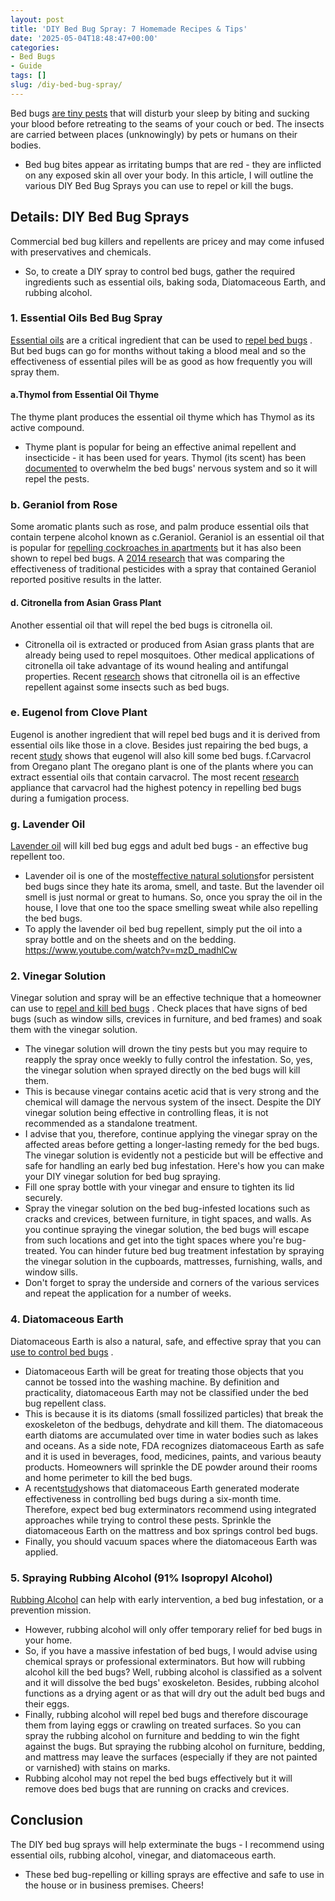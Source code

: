 ```yaml
---
layout: post
title: 'DIY Bed Bug Spray: 7 Homemade Recipes & Tips'
date: '2025-05-04T18:48:47+00:00'
categories:
- Bed Bugs
- Guide
tags: []
slug: /diy-bed-bug-spray/
---
```


Bed bugs
[are tiny pests](https://pestpolicy.com/bed-bug-life-cycle/)
that will disturb your sleep by biting and sucking your blood before retreating to the seams of your couch or bed.
The insects are carried between places (unknowingly) by pets or humans on their bodies.
- Bed bug bites appear as irritating bumps that are red - they are inflicted on any exposed skin all over your body.
In this article, I will outline the various DIY Bed Bug Sprays you can use to repel or kill the bugs.
## Details: DIY Bed Bug Sprays
Commercial bed bug killers and repellents are pricey and may come infused with preservatives and chemicals.
- So, to create a DIY spray to control bed bugs, gather the required ingredients such as essential oils, baking soda, Diatomaceous Earth, and rubbing alcohol.
### 1. Essential Oils Bed Bug Spray
[Essential oils](https://pestpolicy.com/essential-oils-for-bed-bugs/)
are a critical ingredient that can be used to
[repel bed bugs](https://www.purdue.edu/newsroom/releases/2019/Q1/study-identifies-essential-oil-compounds-most-toxic-to-bed-bugs.html)
.
But bed bugs can go for months without taking a blood meal and so the effectiveness of essential piles will be as good as how frequently you will spray them.
#### a.Thymol from Essential Oil Thyme
The thyme plant produces the essential oil thyme which has Thymol as its active compound.
- Thyme plant is popular for being an effective animal repellent and insecticide - it has been used for years.
Thymol (its scent) has been
[documented](https://www.ncbi.nlm.nih.gov/pmc/articles/PMC6408565/)
to overwhelm the bed bugs' nervous system and so it will repel the pests.
### b. Geraniol from Rose
Some aromatic plants such as rose, and palm produce essential oils that contain terpene alcohol known as c.Geraniol.
Geraniol is an essential oil that is popular for
[repelling cockroaches in apartments](https://pestpolicy.com/best-roach-killer-for-apartments/)
but it has also been shown to repel bed bugs.
A
[2014 research](https://www.ncbi.nlm.nih.gov/pmc/articles/PMC4592615/)
that was comparing the effectiveness of traditional pesticides with a spray that contained Geraniol reported positive results in the latter.
#### d. Citronella from Asian Grass Plant
Another essential oil that will repel the bed bugs is citronella oil.
- Citronella oil is extracted or produced from Asian grass plants that are already being used to repel mosquitoes.
Other medical applications of citronella oil take advantage of its wound healing and antifungal properties.
Recent
[research](https://www.ncbi.nlm.nih.gov/pmc/articles/PMC7926421/)
shows that citronella oil is an effective repellent against some insects such as bed bugs.
### e. Eugenol from Clove Plant
Eugenol is another ingredient that will repel bed bugs and it is derived from essential oils like those in a clove.
Besides just repairing the bed bugs, a recent
[study](https://www.ncbi.nlm.nih.gov/pmc/articles/PMC7074276/)
shows that eugenol will also kill some bed bugs.
f.Carvacrol from Oregano plant
The oregano plant is one of the plants where you can extract essential oils that contain carvacrol.
The most recent
[research](https://www.ncbi.nlm.nih.gov/pmc/articles/PMC6408565/)
appliance that carvacrol had the highest potency in repelling bed bugs during a fumigation process.
### g. Lavender Oil
[Lavender oil](https://pestpolicy.com/does-lavender-kill-bed-bugs/)
will kill bed bug eggs and adult bed bugs - an effective bug repellent too.
- Lavender oil is one of the most[effective natural solutions](https://pestpolicy.com/does-lavender-kill-bed-bugs/)for persistent bed bugs since they hate its aroma, smell, and taste.
But the lavender oil smell is just normal or great to humans.
So, once you spray the oil in the house, I love that one too the space smelling sweat while also repelling the bed bugs.
- To apply the lavender oil bed bug repellent, simply put the oil into a spray bottle and on the sheets and on the bedding.
https://www.youtube.com/watch?v=mzD_madhlCw
### 2. Vinegar Solution
Vinegar solution and spray will be an effective technique that a homeowner can use to
[repel and kill bed bugs](https://pestpolicy.com/does-vinegar-kill-bed-bugs/)
.
Check places that have signs of bed bugs (such as window sills, crevices in furniture, and bed frames) and soak them with the vinegar solution.
- The vinegar solution will drown the tiny pests but you may require to reapply the spray once weekly to fully control the infestation.
So, yes, the vinegar solution when sprayed directly on the bed bugs will kill them.
- This is because vinegar contains acetic acid that is very strong and the chemical will damage the nervous system of the insect.
Despite the DIY vinegar solution being effective in controlling fleas, it is not recommended as a standalone treatment.
- I advise that you, therefore, continue applying the vinegar spray on the affected areas before getting a longer-lasting remedy for the bed bugs.
The vinegar solution is evidently not a pesticide but will be effective and safe for handling an early bed bug infestation.
Here's how you can make your DIY vinegar solution for bed bug spraying.
- Fill one spray bottle with your vinegar and ensure to tighten its lid securely.
- Spray the vinegar solution on the bed bug-infested locations such as cracks and crevices, between furniture, in tight spaces, and walls.
As you continue spraying the vinegar solution, the bed bugs will escape from such locations and get into the tight spaces where you're bug-treated.
You can hinder future bed bug treatment infestation by spraying the vinegar solution in the cupboards, mattresses, furnishing, walls, and window sills.
- Don't forget to spray the underside and corners of the various services and repeat the application for a number of weeks.
### 4. Diatomaceous Earth
Diatomaceous Earth is also a natural, safe, and effective spray that you can
[use to control bed bugs](https://pestpolicy.com/does-diatomaceous-earth-kill-bed-bugs/)
.
- Diatomaceous Earth will be great for treating those objects that you cannot be tossed into the washing machine.
By definition and practicality, diatomaceous Earth may not be classified under the bed bug repellent class.
- This is because it is its diatoms (small fossilized particles) that break the exoskeleton of the bedbugs, dehydrate and kill them.
The diatomaceous earth diatoms are accumulated over time in water bodies such as lakes and oceans.
As a side note, FDA recognizes diatomaceous Earth as safe and it is used in beverages, food, medicines, paints, and various beauty products.
Homeowners will sprinkle the DE powder around their rooms and home perimeter to kill the bed bugs.
- A recent[study](http://www.mdpi.com/2075-4450/5/4/942/pdf)shows that diatomaceous Earth generated moderate effectiveness in controlling bed bugs during a six-month time.
Therefore, expect bed bug exterminators recommend using integrated approaches while trying to control these pests.
Sprinkle the diatomaceous Earth on the mattress and box springs control bed bugs.
- Finally, you should vacuum spaces where the diatomaceous Earth was applied.
### 5. Spraying Rubbing Alcohol (91% Isopropyl Alcohol)
[Rubbing Alcohol](https://pestpolicy.com/does-rubbing-alcohol-kill-bed-bugs/)
can help with early intervention, a bed bug infestation, or a prevention mission.
- However, rubbing alcohol will only offer temporary relief for bed bugs in your home.
- So, if you have a massive infestation of bed bugs, I would advise using chemical sprays or professional exterminators.
But how will rubbing alcohol kill the bed bugs? Well, rubbing alcohol is classified as a solvent and it will dissolve the bed bugs' exoskeleton.
Besides, rubbing alcohol functions as a drying agent or as that will dry out the adult bed bugs and their eggs.
- Finally, rubbing alcohol will repel bed bugs and therefore discourage them from laying eggs or crawling on treated surfaces.
So you can spray the rubbing alcohol on furniture and bedding to win the fight against the bugs.
But spraying the rubbing alcohol on furniture, bedding, and mattress may leave the surfaces (especially if they are not painted or varnished) with stains on marks.
- Rubbing alcohol may not repel the bed bugs effectively but it will remove does bed bugs that are running on cracks and crevices.
## Conclusion
The DIY bed bug sprays will help exterminate the bugs - I recommend using essential oils, rubbing alcohol, vinegar, and diatomaceous earth.
- These bed bug-repelling or killing sprays are effective and safe to use in the house or in business premises.
Cheers!
